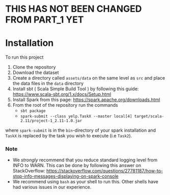 # THIS HAS NOT BEEN CHANGED FROM PART_1 YET

# Installation
To run this project

1. Clone the repository 
2. Download the dataset
3. Create a directory called `assets/data` on the same level as `src` and place the data files in the `data` directory
4. Install sbt ( Scala Simple Build Tool ) by following this guide: https://www.scala-sbt.org/1.x/docs/Setup.html
5. Install Spark from this page: https://spark.apache.org/downloads.html
6. From the root of the repository run the commands 
    * `sbt package`
    * `spark-submit --class yelp.TaskX --master local[4] target/scala-2.11/project-1_2.11-1.0.jar `

where `spark-submit` is in the `bin`-directory of your spark installation and `TaskX` is replaced by the task you wish to execute (i.e `Task2`). 


### Note
* We *strongly* recommend that you reduce standard logging level from INFO to WARN. This can be done by following this answer on StackOverflow: https://stackoverflow.com/questions/27781187/how-to-stop-info-messages-displaying-on-spark-console
* We recommend using `bash` as your shell to run this. Other shells have had various issues in our experience. 

